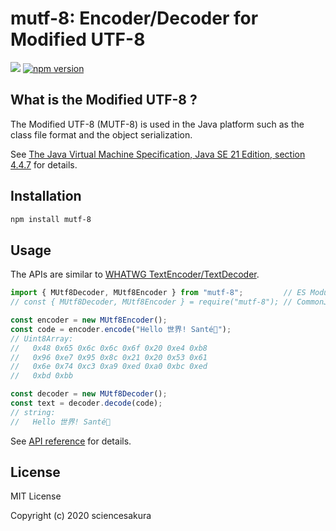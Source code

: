 # mutf-8: Encoder/Decoder for Modified UTF-8

![](https://github.com/sciencesakura/mutf-8/actions/workflows/check.yaml/badge.svg) [![npm version](https://badge.fury.io/js/mutf-8.svg)](https://badge.fury.io/js/mutf-8)

## What is the Modified UTF-8 ?

The Modified UTF-8 \(MUTF-8\) is used in the Java platform such as the class file format and the object serialization.

See [The Java Virtual Machine Specification, Java SE 21 Edition, section 4.4.7](https://docs.oracle.com/javase/specs/jvms/se21/html/jvms-4.html#jvms-4.4.7) for details.

## Installation

```sh
npm install mutf-8
```

## Usage

The APIs are similar to [WHATWG TextEncoder/TextDecoder](https://encoding.spec.whatwg.org/).

```javascript
import { MUtf8Decoder, MUtf8Encoder } from "mutf-8";         // ES Modules
// const { MUtf8Decoder, MUtf8Encoder } = require("mutf-8"); // CommonJS

const encoder = new MUtf8Encoder();
const code = encoder.encode("Hello 世界! Santé🍻");
// Uint8Array:
//   0x48 0x65 0x6c 0x6c 0x6f 0x20 0xe4 0xb8
//   0x96 0xe7 0x95 0x8c 0x21 0x20 0x53 0x61
//   0x6e 0x74 0xc3 0xa9 0xed 0xa0 0xbc 0xed
//   0xbd 0xbb

const decoder = new MUtf8Decoder();
const text = decoder.decode(code);
// string:
//   Hello 世界! Santé🍻
```

See [API reference](https://sciencesakura.github.io/mutf-8/) for details.

## License

MIT License

Copyright (c) 2020 sciencesakura
